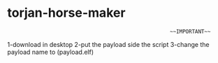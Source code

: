# torjan-horse-maker
         
          
                                                        ~~IMPORTANT~~
         
         
         
1-download in desktop
2-put the payload side the script
3-change the payload name to (payload.elf)
